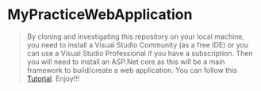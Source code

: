 # MyPracticeWebApplication

> By cloning and investigating this repository on your local machine, you need to install a Visual Studio Community (as a free IDE) or you can use a Visual Studio Professional if you have a subscription. Then you will need to install an ASP.Net core as this will be a main framework to build/create a web application. You can follow this [Tutorial](https://learn.microsoft.com/en-us/visualstudio/get-started/csharp/tutorial-aspnet-core?view=vs-2022). Enjoy!!!
